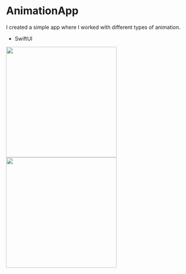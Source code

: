 # AnimationApp

I created a simple app where I worked with different types of animation.

* SwiftUI

<img src="https://github.com/repakuku/AnimationApp-SwiftUI/assets/43852158/01939ed5-f026-4ad9-a23b-4295701c482a" width="300">
<img src="https://github.com/repakuku/AnimationApp-SwiftUI/assets/43852158/52c8aa39-1ac7-4e09-b43e-ee94fbd90186" width="300">
